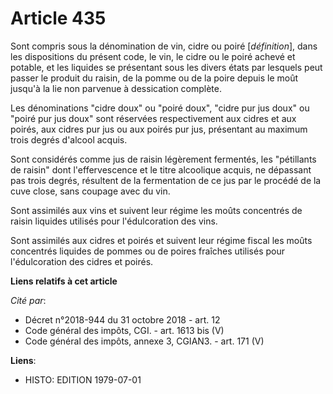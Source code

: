 # Article 435

Sont compris sous la dénomination de vin, cidre ou poiré [*définition*], dans les dispositions du présent code, le vin, le
cidre ou le poiré achevé et potable, et les liquides se présentant sous les divers états par lesquels peut passer le produit
du raisin, de la pomme ou de la poire depuis le moût jusqu'à la lie non parvenue à dessication complète.

Les dénominations "cidre doux" ou "poiré doux", "cidre pur jus doux" ou "poiré pur jus doux" sont réservées respectivement
aux cidres et aux poirés, aux cidres pur jus ou aux poirés pur jus, présentant au maximum trois degrés d'alcool acquis.

Sont considérés comme jus de raisin légèrement fermentés, les "pétillants de raisin" dont l'effervescence et le titre
alcoolique acquis, ne dépassant pas trois degrés, résultent de la fermentation de ce jus par le procédé de la cuve close,
sans coupage avec du vin.

Sont assimilés aux vins et suivent leur régime les moûts concentrés de raisin liquides utilisés pour l'édulcoration des vins.

Sont assimilés aux cidres et poirés et suivent leur régime fiscal les moûts concentrés liquides de pommes ou de poires
fraîches utilisés pour l'édulcoration des cidres et poirés.

**Liens relatifs à cet article**

_Cité par_:

  - Décret n°2018-944 du 31 octobre 2018 - art. 12
  - Code général des impôts, CGI. - art. 1613 bis (V)
  - Code général des impôts, annexe 3, CGIAN3. - art. 171 (V)

**Liens**:

  - HISTO: EDITION 1979-07-01
